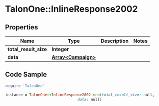 # TalonOne::InlineResponse2002

## Properties

Name | Type | Description | Notes
------------ | ------------- | ------------- | -------------
**total_result_size** | **Integer** |  | 
**data** | [**Array&lt;Campaign&gt;**](Campaign.md) |  | 

## Code Sample

```ruby
require 'TalonOne'

instance = TalonOne::InlineResponse2002.new(total_result_size: null,
                                 data: null)
```


